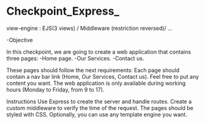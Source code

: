 # Checkpoint_Express_ 
view-engine : EJS(3 views) / Middleware (restriction reversed)/  ...

-Objective

  In this checkpoint, we are going to create a web application that contains three pages:
  -Home page.
  -Our Services.
  -Contact us.

These pages should follow the next requirements: 
  Each page should contain a nav bar link (Home, Our Services, Contact us).
  Feel free to put any content you want.
  The web application is only available during working hours (Monday to Friday,  from 9 to 17).
  
Instructions
  Use Express to create the server and handle routes.
  Create a custom middleware to verify the time of the request.
  The pages should be styled with CSS.
  Optionally, you can use any template engine you want.
